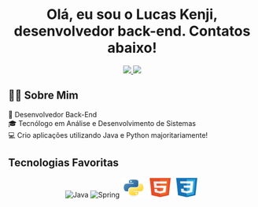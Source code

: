 <h1 align="center">Olá, eu sou o Lucas Kenji, desenvolvedor back-end. Contatos abaixo!</h1>

<p align="center">
  <a href="https://www.linkedin.com/in/lucaskenji/">
    <img src="https://img.shields.io/badge/-LinkedIn-6633cc?style=flat-square&logo=Linkedin&logoColor=white">
  </a>
  <a href="mailto:lucaskenjidev@gmail.com">
    <img src="https://img.shields.io/badge/-contato@fernandakipper.com-6633cc?style=flat-square&logo=Gmail&logoColor=white">
  </a>
</p>

## 👩‍💻 Sobre Mim <br>
🔭 Desenvolvedor Back-End <br>
🎓 Tecnólogo em Análise e Desenvolvimento de Sistemas <br>
💻 Crio aplicações utilizando Java e Python majoritariamente! <br>

## Tecnologias Favoritas

<p align="center">
  <img alt="Java" height="40" width="50" src="https://cdn.jsdelivr.net/gh/devicons/devicon@latest/icons/java/java-original.svg">
  <img alt="Spring" height="40" width="50" src="https://cdn.jsdelivr.net/gh/devicons/devicon@latest/icons/spring/spring-original.svg">
  <img alt="Python" height="40" width="50" src="https://raw.githubusercontent.com/devicons/devicon/master/icons/python/python-original.svg">
  <img alt="HTML" height="40" width="50" src="https://raw.githubusercontent.com/devicons/devicon/master/icons/html5/html5-original.svg">
  <img alt="CSS" height="40" width="50" src="https://raw.githubusercontent.com/devicons/devicon/master/icons/css3/css3-original.svg">
</p>
